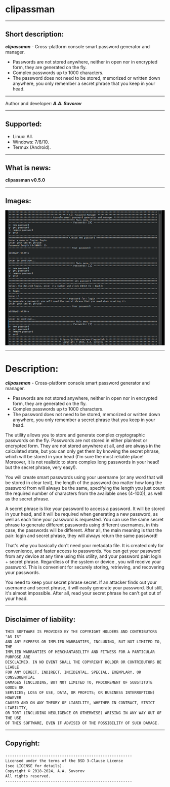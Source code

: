 # clipassman

***


## Short description:

___clipassman___ - Cross-platform console smart password generator and manager.

- Passwords are not stored anywhere, neither in open nor in encrypted form, they are generated on the fly.
- Complex passwords up to 1000 characters.
- The password does not need to be stored, memorized or written down anywhere, you only remember
a secret phrase that you keep in your head. 

***

Author and developer: ___A.A. Suvorov___

***

## Supported:

- Linux: All.
- Windows: 7/8/10.
- Termux (Android).

***

## What is news:

__clipassman v0.5.0__

***

## Images:

![LOGO](https://github.com/smartlegionlab/clipassman/raw/master/data/images/clipassman.png)

***

# Description:

___clipassman___ - Cross-platform console smart password generator and manager.

- Passwords are not stored anywhere, neither in open nor in encrypted form, they are generated on the fly.
- Complex passwords up to 1000 characters.
- The password does not need to be stored, memorized or written down anywhere, you only remember
a secret phrase that you keep in your head. 
 
The utility allows you to store and generate complex cryptographic passwords on the fly.
Passwords are not stored in either plaintext or encrypted form. They are not stored anywhere at all,
and are always in the calculated state, but you can only get them by knowing the secret phrase,
which will be stored in your head (I'm sure the most reliable place! Moreover, 
it is not realistic to store complex long passwords in your head!
but the secret phrase, very easy!). 
 
You will create smart passwords using your username (or any word that will be stored in clear text),
the length of the password (no matter how long the password from will always be the same, 
specifying the length you just count the required number of characters from the available ones (4-100)), 
as well as the secret phrase.
 
A secret phrase is like your password to access a password. It will be stored in your head,
and it will be required when generating a new password, 
as well as each time your password is requested. 
You can use the same secret phrase to generate different passwords using different usernames,
in this case, the passwords will be different.
After all, the main meaning is that the pair: login and secret phrase,
they will always return the same password!
 
That's why you basically don't need your metadata file. 
It is created only for convenience, and faster access to passwords.
You can get your password from any device at any time using this utility, 
and your password pair: login + secret phrase.
Regardless of the system or device , you will receive your password. 
This is convenient for securely storing, retrieving, and recovering your passwords.
 
You need to keep your secret phrase secret. 
If an attacker finds out your username and secret phrase,
it will easily generate your password. But still, it's almost impossible. 
After all, read your secret phrase he can't get out of your head.

***

## Disclaimer of liability:

    THIS SOFTWARE IS PROVIDED BY THE COPYRIGHT HOLDERS AND CONTRIBUTORS "AS IS"
    AND ANY EXPRESS OR IMPLIED WARRANTIES, INCLUDING, BUT NOT LIMITED TO, THE
    IMPLIED WARRANTIES OF MERCHANTABILITY AND FITNESS FOR A PARTICULAR PURPOSE ARE
    DISCLAIMED. IN NO EVENT SHALL THE COPYRIGHT HOLDER OR CONTRIBUTORS BE LIABLE
    FOR ANY DIRECT, INDIRECT, INCIDENTAL, SPECIAL, EXEMPLARY, OR CONSEQUENTIAL
    DAMAGES (INCLUDING, BUT NOT LIMITED TO, PROCUREMENT OF SUBSTITUTE GOODS OR
    SERVICES; LOSS OF USE, DATA, OR PROFITS; OR BUSINESS INTERRUPTION) HOWEVER
    CAUSED AND ON ANY THEORY OF LIABILITY, WHETHER IN CONTRACT, STRICT LIABILITY,
    OR TORT (INCLUDING NEGLIGENCE OR OTHERWISE) ARISING IN ANY WAY OUT OF THE USE
    OF THIS SOFTWARE, EVEN IF ADVISED OF THE POSSIBILITY OF SUCH DAMAGE.

***

## Copyright:
    --------------------------------------------------------
    Licensed under the terms of the BSD 3-Clause License
    (see LICENSE for details).
    Copyright © 2018-2024, A.A. Suvorov
    All rights reserved.
    --------------------------------------------------------
